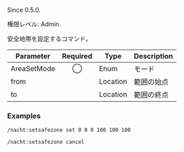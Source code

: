 Since 0.5.0.

権限レベル: Admin.

安全地帯を設定するコマンド。

| Parameter   | Required | Type     | Description |
| ----------- | :------: | -------- | ----------- |
| AreaSetMode |    ◯     | Enum     | モード      |
| from        |          | Location | 範囲の始点  |
| to          |          | Location | 範囲の終点  |

### Examples

```
/nacht:setsafezone set 0 0 0 100 100 100
```

```
/nacht:setsafezone cancel
```
